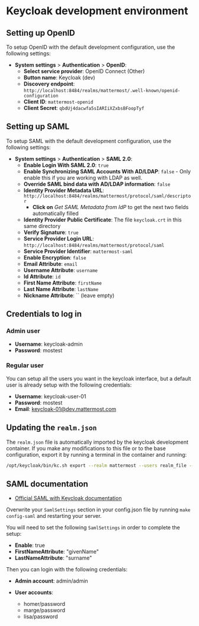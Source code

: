 # Keycloak development environment

## Setting up OpenID

To setup OpenID with the default development configuration, use the following settings:

- **System settings** > **Authentication** > **OpenID**:
  - **Select service provider**: OpenID Connect (Other)
  - **Button name**: Keycloak (dev)
  - **Discovery endpoint**: `http://localhost:8484/realms/mattermost/.well-known/openid-configuration`
  - **Client ID**: `mattermost-openid`
  - **Client Secret**: `qbdUj4dacwfa5sIARIiXZxbsBFoopTyf`

## Setting up SAML

To setup SAML with the default development configuration, use the following settings:

- **System settings** > **Authentication** > **SAML 2.0**:
  - **Enable Login With SAML 2.0**: `true`
  - **Enable Synchronizing SAML Accounts With AD/LDAP**: `false`
        - Only enable this if you are working with LDAP as well.
  - **Override SAML bind data with AD/LDAP information**: `false`
  - **Identity Provider Metadata URL**: `http://localhost:8484/realms/mattermost/protocol/saml/descriptor`
    - **Click on** _Get SAML Metadata from IdP_ to get the next two fields automatically filled
  - **Identity Provider Public Certificate**: The file `keycloak.crt` in this same directory
  - **Verify Signature**: `true`
  - **Service Provider Login URL**: `http://localhost:8484/realms/mattermost/protocol/saml`
  - **Service Provider Identifier**: `mattermost-saml`
  - **Enable Encryption**: `false`
  - **Email Attribute**: `email`
  - **Username Attribute**: `username`
  - **Id Attribute**: `id`
  - **First Name Attribute**: `firstName`
  - **Last Name Attribute**: `lastName`
  - **Nickname Attribute**: `` (leave empty)

## Credentials to log in

### Admin user

- **Username**: keycloak-admin
- **Password**: mostest

### Regular user
You can setup all the users you want in the keycloak interface, but a default user is already setup with the following credentials:

- **Username**: keycloak-user-01
- **Password**: mostest
- **Email**: keycloak-01@dev.mattermost.com

## Updating the `realm.json`

The `realm.json` file is automatically imported by the keycloak development container. If you make any modifications to this file or to the base configuration, export it by running a terminal in the container and running:

```bash
/opt/keycloak/bin/kc.sh export --realm mattermost --users realm_file --file /opt/keycloak/data/import/realm.json
```

## SAML documentation

- [Official SAML with Keycloak documentation](https://docs.mattermost.com/onboard/sso-saml-keycloak.html)

Overwrite your `SamlSettings` section in your config.json file by running `make config-saml` and restarting your server.

You will need to set the following `SamlSettings` in order to complete the setup:
- **Enable**: true
- **FirstNameAttribute**: "givenName"
- **LastNameAttribute**: "surname"

Then you can login with the following credentials:
- **Admin account**: admin/admin

- **User accounts**:
  - homer/password
  - marge/password
  - lisa/password
